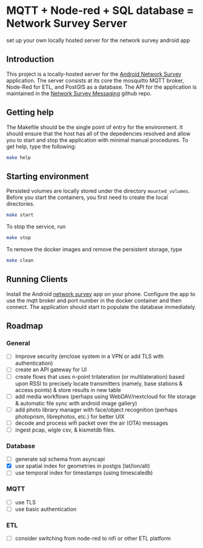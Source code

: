 # MQTT + Node-red + SQL database = Network Survey Server

set up your own locally hosted server for the network survey android app

## Introduction

This project is a locally-hosted server for the [Android Network Survey](https://github.com/christianrowlands/android-network-survey) application.  The server consists at its core the mosquitto MQTT broker, Node-Red for ETL, and PostGIS as a database.  The API for the application is maintained in the [Network Survey Messaging](https://github.com/christianrowlands/network-survey-messaging) github repo.

## Getting help

The Makefile should be the single point of entry for the environment.
It should ensure that the host has all of the depedencies resolved and
allow you to start and stop the application with minimal manual
procedures.  To get help, type the following:

```bash
make help
```

## Starting environment

Persisted volumes are locally stored under the directory `mounted_volumes`.  Before you start the containers, you first need to create the local directories.

```bash
make start
```

To stop the service, run
```bash
make stop
```

To remove the docker images and remove the persistent storage, type
```bash
make clean
```

## Running Clients

Install the Android [network survey](https://play.google.com/store/apps/details?id=com.craxiom.networksurvey&gl=US) app on your phone.  Configure the app to use the mqtt broker and port number in the docker container and then connect.  The application should start to populate the database immediately.

## Roadmap

### General
- [ ] Improve security (enclose system in a VPN or add TLS with authentication)
- [ ] create an API gateway for UI
- [ ] create flows that uses n-point trilateration (or multilateration) based upon RSSI to precisely locate transmitters (namely, base stations & access points) & store results in new table
- [ ] add media workflows (perhaps using WebDAV/nextcloud for file storage & automatic file sync with android image gallery)
- [ ] add photo library manager with face/object recognition (perhaps photoprism, librephotos, etc.) for better UIX
- [ ] decode and process wifi packet over the air (OTA) messages
- [ ] ingest pcap, wigle csv, & kismetdb files.
### Database
- [ ] generate sql schema from asyncapi
- [x] use spatial index for geometries in postgis (lat/lon/alt)
- [ ] use temporal index for timestamps (using timescaledb)
### MQTT
- [ ] use TLS
- [ ] use basic authentication
### ETL
- [ ] consider switching from node-red to nifi or other ETL platform
